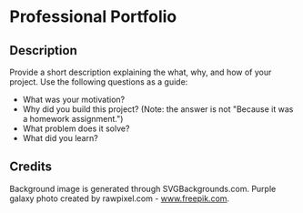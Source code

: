 # Professional Portfolio

## Description

Provide a short description explaining the what, why, and how of your project. Use the following questions as a guide:

- What was your motivation?
- Why did you build this project? (Note: the answer is not "Because it was a homework assignment.")
- What problem does it solve?
- What did you learn?


## Credits

Background image is generated through SVGBackgrounds.com.
Purple galaxy photo created by rawpixel.com - www.freepik.com.
